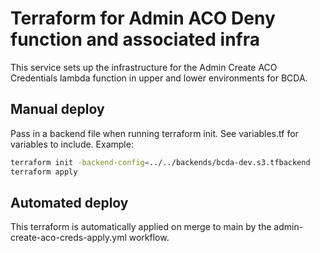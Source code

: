 # Terraform for Admin ACO Deny function and associated infra

This service sets up the infrastructure for the Admin Create ACO Credentials lambda function in upper and lower environments for BCDA.

## Manual deploy

Pass in a backend file when running terraform init. See variables.tf for variables to include. Example:

```bash
terraform init -backend-config=../../backends/bcda-dev.s3.tfbackend
terraform apply
```

## Automated deploy

This terraform is automatically applied on merge to main by the admin-create-aco-creds-apply.yml workflow.
